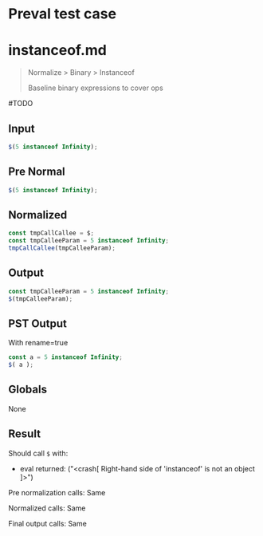 # Preval test case

# instanceof.md

> Normalize > Binary > Instanceof
>
> Baseline binary expressions to cover ops

#TODO

## Input

`````js filename=intro
$(5 instanceof Infinity);
`````

## Pre Normal

`````js filename=intro
$(5 instanceof Infinity);
`````

## Normalized

`````js filename=intro
const tmpCallCallee = $;
const tmpCalleeParam = 5 instanceof Infinity;
tmpCallCallee(tmpCalleeParam);
`````

## Output

`````js filename=intro
const tmpCalleeParam = 5 instanceof Infinity;
$(tmpCalleeParam);
`````

## PST Output

With rename=true

`````js filename=intro
const a = 5 instanceof Infinity;
$( a );
`````

## Globals

None

## Result

Should call `$` with:
 - eval returned: ("<crash[ Right-hand side of 'instanceof' is not an object ]>")

Pre normalization calls: Same

Normalized calls: Same

Final output calls: Same
